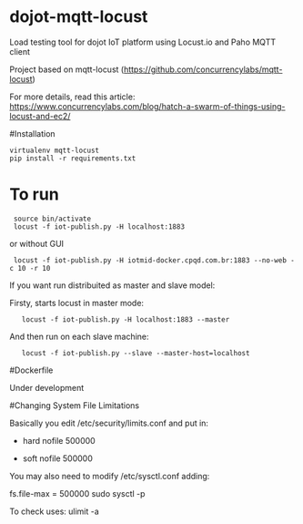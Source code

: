# dojot-mqtt-locust
Load testing tool for dojot IoT platform using Locust.io and Paho MQTT client

Project based on mqtt-locust (https://github.com/concurrencylabs/mqtt-locust)

For more details, read this article: https://www.concurrencylabs.com/blog/hatch-a-swarm-of-things-using-locust-and-ec2/


#Installation

```shell
virtualenv mqtt-locust
pip install -r requirements.txt
```

# To run

```shell
 source bin/activate
 locust -f iot-publish.py -H localhost:1883
```

 or without GUI
```shell
 locust -f iot-publish.py -H iotmid-docker.cpqd.com.br:1883 --no-web -c 10 -r 10
```

 If you want run distribuited as master and slave model: 

Firsty, starts locust in master mode:
```shell
   locust -f iot-publish.py -H localhost:1883 --master
```
And then run on each slave machine:
```shell
   locust -f iot-publish.py --slave --master-host=localhost
```

#Dockerfile

Under development


#Changing System File Limitations

Basically you edit /etc/security/limits.conf and put in:

* hard nofile 500000

* soft nofile 500000

You may also need to modify /etc/sysctl.conf adding:

fs.file-max = 500000
sudo sysctl -p


To check uses: ulimit -a
